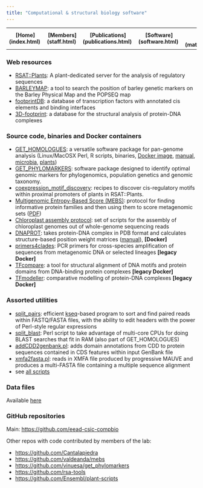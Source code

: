 ```yaml
---
title: "Computational & structural biology software"
---
```


<table align="center" width=100%>
  <tr>
    <td align="center"><b>[Home](index.html)</b>&nbsp;</td>
    <td align="center"><b>[Members](staff.html)</b>&nbsp;</td>
    <td align="center"><b>[Publications](publications.html)</b>&nbsp;</td>
    <td align="center"><b>[Software](software.html)</b>&nbsp;</td>
    <td align="center"><b>[Material educativo](matdidactico.html)</b>&nbsp;</td>
    <td align="center"><a href="https://bioinfoperl.blogspot.com"><b>Blog</b></a>&nbsp;</td>
    <td align="center"><a href="https://www.eead.csic.es"><img src="pics/logoEEAD.png"></a></td>
  </tr>
</table>


### Web resources 

-   [RSAT::Plants](http://plants.rsat.eu): A plant-dedicated server for
    the analysis of regulatory sequences
-   [BARLEYMAP](https://barleymap.eead.csic.es): a tool to
    search the position of barley genetic markers on the Barley Physical
    Map and the POPSEQ map
-   [footprintDB](https://footprintdb.eead.csic.es): a database
    of transcription factors with annotated cis elements and binding
    interfaces
-   [3D-footprint](https://3dfootprint.eead.csic.es): a
    database for the structural analysis of protein-DNA complexes

### Source code, binaries and Docker containers

-   [GET\_HOMOLOGUES](https://github.com/eead-csic-compbio/get_homologues):
    a versatile software package for pan-genome analysis (Linux/MacOSX
    Perl, R scripts, binaries, [Docker
    image](https://hub.docker.com/r/csicunam/get_homologues),
    [manual](http://eead-csic-compbio.github.io/get_homologues/manual/),
    [microbia](http://aem.asm.org/cgi/pmidlookup?view=long&pmid=24096415),
    [plants](http://journal.frontiersin.org/article/10.3389/fpls.2017.00184/full))
-   [GET\_PHYLOMARKERS](https://github.com/vinuesa/get_phylomarkers): software package designed to identify optimal genomic markers for phylogenomics, population genetics and genomic taxonomy.
-   [coexpression_motif_discovery](https://eead-csic-compbio.github.io/coexpression_motif_discovery): recipes to discover cis-regulatory motifs within proximal promoters of plants in RSAT::Plants.
-   [Multigenomic Entropy-Based
    Score (MEBS)](https://github.com/eead-csic-compbio/metagenome_Pfam_score):
    protocol for finding informative protein families and then using
    them to score metagenomic sets
    ([PDF](https://academic.oup.com/gigascience/advance-article/doi/10.1093/gigascience/gix096/4561660))
-   [Chloroplast assembly
    protocol](https://github.com/eead-csic-compbio/chloroplast_assembly_protocol):
    set of scripts for the assembly of chloroplast genomes out of
    whole-genome sequencing reads
-   [DNAPROT](https://hub.docker.com/r/eeadcsiccompbio/dnaprot): takes protein-DNA complex in PDB
    format and calculates structure-based position weight matrices ([manual](suppl/manual_dnaprot.pdf)), **[Docker]**
-   [primers4clades](https://hub.docker.com/r/csicunam/primers4clades): PCR primers for cross-species amplification of sequences from metagenomic DNA or selected lineages **[legacy Docker]**
-   [TFcompare](https://hub.docker.com/r/eeadcsiccompbio/tfcompare): a tool for
    structural alignment of DNA motifs and protein domains from DNA-binding protein complexes **[legacy Docker]**
-   [TFmodeller](https://hub.docker.com/r/eeadcsiccompbio/tfmodeller): comparative modelling of protein-DNA complexes **[legacy Docker]**
    

### Assorted utilities 

-   [split\_pairs](https://github.com/eead-csic-compbio/split_pairs):
    efficient
    [kseq](http://lh3lh3.users.sourceforge.net/kseq.shtml)-based program
    to sort and find paired reads within FASTQ/FASTA files, with the
    ability to edit headers with the power of Perl-style regular
    expressions
-   [split\_blast](http://bioinfoperl.blogspot.com.es/2013/04/splitblastpl-real-multicore-blast.html): Perl script to take advantage of multi-core CPUs for doing BLAST searches that fit in RAM (also part of GET\_HOMOLOGUES)
-   [addCDD2genbank.pl](https://github.com/eead-csic-compbio/eead-csic-compbio.github.io/blob/master/scripts/addCDD2genbank.pl): adds domain annotations from CDD to protein sequences contained in CDS features within input GenBank file
-   [xmfa2fasta.pl](https://github.com/eead-csic-compbio/eead-csic-compbio.github.io/blob/master/scripts/xmfa2fasta.pl):    reads in XMFA file produced by progressive MAUVE and produces a multi-FASTA file containing a multiple sequence alignment
-   see [all scripts](https://github.com/eead-csic-compbio/eead-csic-compbio.github.io/tree/master/scripts)

### Data files

Available [here](https://github.com/eead-csic-compbio/eead-csic-compbio.github.io/tree/master/data)


### GitHub repositories

Main: https://github.com/eead-csic-compbio

Other repos with code contributed by members of the lab:

* https://github.com/Cantalapiedra 
* https://github.com/valdeanda/mebs
* https://github.com/vinuesa/get_phylomarkers 
* https://github.com/rsa-tools
* https://github.com/Ensembl/plant-scripts

